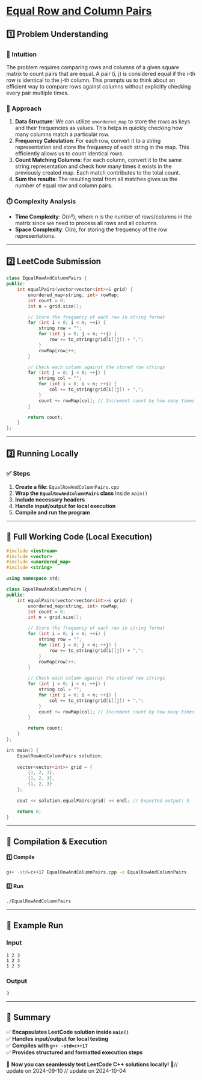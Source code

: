 # **[Equal Row and Column Pairs](https://leetcode.com/problems/equal-row-and-column-pairs/description/)**  

## **1️⃣ Problem Understanding**  
### **📌 Intuition**  
The problem requires comparing rows and columns of a given square matrix to count pairs that are equal. A pair (i, j) is considered equal if the i-th row is identical to the j-th column. This prompts us to think about an efficient way to compare rows against columns without explicitly checking every pair multiple times. 

### **🚀 Approach**  
1. **Data Structure**: We can utilize `unordered_map` to store the rows as keys and their frequencies as values. This helps in quickly checking how many columns match a particular row.
2. **Frequency Calculation**: For each row, convert it to a string representation and store the frequency of each string in the map. This efficiently allows us to count identical rows.
3. **Count Matching Columns**: For each column, convert it to the same string representation and check how many times it exists in the previously created map. Each match contributes to the total count.
4. **Sum the results**: The resulting total from all matches gives us the number of equal row and column pairs.

### **⏱️ Complexity Analysis**  
- **Time Complexity**: O(n²), where n is the number of rows/columns in the matrix since we need to process all rows and all columns.
- **Space Complexity**: O(n), for storing the frequency of the row representations.

---  

## **2️⃣ LeetCode Submission**  
```cpp
class EqualRowAndColumnPairs {
public:
    int equalPairs(vector<vector<int>>& grid) {
        unordered_map<string, int> rowMap;
        int count = 0;
        int n = grid.size();

        // Store the frequency of each row in string format
        for (int i = 0; i < n; ++i) {
            string row = "";
            for (int j = 0; j < n; ++j) {
                row += to_string(grid[i][j]) + ",";
            }
            rowMap[row]++;
        }

        // Check each column against the stored row strings
        for (int j = 0; j < n; ++j) {
            string col = "";
            for (int i = 0; i < n; ++i) {
                col += to_string(grid[i][j]) + ",";
            }
            count += rowMap[col]; // Increment count by how many times this column matches existing rows
        }

        return count;
    }
};  
```  

---  

## **3️⃣ Running Locally**  
### **✅ Steps**  
1. **Create a file**: `EqualRowAndColumnPairs.cpp`  
2. **Wrap the `EqualRowAndColumnPairs` class** inside `main()`  
3. **Include necessary headers**  
4. **Handle input/output for local execution**  
5. **Compile and run the program**  

---  

## **📝 Full Working Code (Local Execution)**  
```cpp
#include <iostream>
#include <vector>
#include <unordered_map>
#include <string>

using namespace std;

class EqualRowAndColumnPairs {
public:
    int equalPairs(vector<vector<int>>& grid) {
        unordered_map<string, int> rowMap;
        int count = 0;
        int n = grid.size();

        // Store the frequency of each row in string format
        for (int i = 0; i < n; ++i) {
            string row = "";
            for (int j = 0; j < n; ++j) {
                row += to_string(grid[i][j]) + ",";
            }
            rowMap[row]++;
        }

        // Check each column against the stored row strings
        for (int j = 0; j < n; ++j) {
            string col = "";
            for (int i = 0; i < n; ++i) {
                col += to_string(grid[i][j]) + ",";
            }
            count += rowMap[col]; // Increment count by how many times this column matches existing rows
        }

        return count;
    }
};

int main() {
    EqualRowAndColumnPairs solution;
    
    vector<vector<int>> grid = {
        {1, 2, 3},
        {1, 2, 3},
        {1, 2, 3}
    };
    
    cout << solution.equalPairs(grid) << endl; // Expected output: 3

    return 0;
}
```  

---  

## **🔧 Compilation & Execution**  
#### **1️⃣ Compile**  
```bash
g++ -std=c++17 EqualRowAndColumnPairs.cpp -o EqualRowAndColumnPairs
```  

#### **2️⃣ Run**  
```bash
./EqualRowAndColumnPairs
```  

---  

## **🎯 Example Run**  
### **Input**  
```
1 2 3
1 2 3
1 2 3
```  
### **Output**  
```
3
```  

---  

## **📌 Summary**  
✅ **Encapsulates LeetCode solution inside `main()`**  
✅ **Handles input/output for local testing**  
✅ **Compiles with `g++ -std=c++17`**  
✅ **Provides structured and formatted execution steps**  

🚀 **Now you can seamlessly test LeetCode C++ solutions locally!** 🚀// update on 2024-09-10
// update on 2024-10-04
